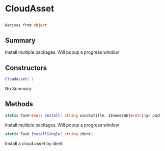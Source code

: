 # CloudAsset

## 
```c#
Derives from object
```

## Summary

Install multiple packages. Will popup a progress window
## Constructors

```c#
CloudAsset( ) 
```
No Summary
## Methods

```c#
static Task<bool> Install( string windowTitle, IEnumerable<string> packages) 
```
Install multiple packages. Will popup a progress window
```c#
static Task InstallSingle( string ident) 
```
Install a cloud asset by ident
